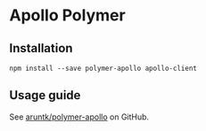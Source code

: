 # Apollo Polymer

## Installation

```
npm install --save polymer-apollo apollo-client
```

## Usage guide

See [aruntk/polymer-apollo](https://github.com/aruntk/polymer-apollo) on GitHub.
